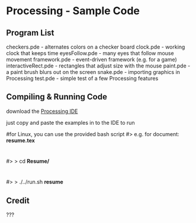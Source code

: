 Processing - Sample Code
========================

Program List
------------

checkers.pde - alternates colors on a checker board
clock.pde - working clock that keeps time
eyesFollow.pde - many eyes that follow mouse movement
framework.pde - event-driven framework (e.g. for a game)
interactiveRect.pde - rectangles that adjust size with the mouse
paint.pde - a paint brush blurs out on the screen
snake.pde - importing graphics in Processing
test.pde - simple test of a few Processing features

Compiling & Running Code
------------------------

download the [Processing IDE](http://processing.org/)

just copy and paste the examples in to the IDE to run

#for Linux, you can use the provided bash script
#>  e.g. for document: **resume.tex**
#
#> >  cd **Resume/**
#
#> > ./../run.sh **resume**

Credit
------

???
